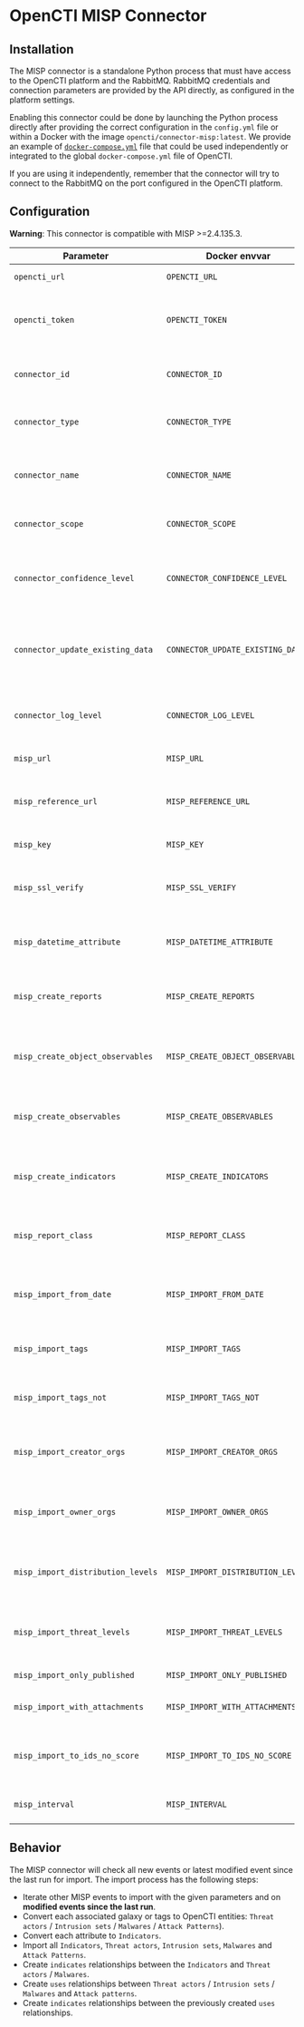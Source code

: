 # OpenCTI MISP Connector

## Installation

The MISP connector is a standalone Python process that must have access to the OpenCTI platform and the RabbitMQ. RabbitMQ credentials and connection parameters are provided by the API directly, as configured in the platform settings.

Enabling this connector could be done by launching the Python process directly after providing the correct configuration in the `config.yml` file or within a Docker with the image `opencti/connector-misp:latest`. We provide an example of [`docker-compose.yml`](docker-compose.yml) file that could be used independently or integrated to the global `docker-compose.yml` file of OpenCTI.

If you are using it independently, remember that the connector will try to connect to the RabbitMQ on the port configured in the OpenCTI platform.

## Configuration

**Warning**: This connector is compatible with MISP >=2.4.135.3.

| Parameter                         | Docker envvar                     | Mandatory    | Description                                                                                         |
| --------------------------------- | --------------------------------- | ------------ | --------------------------------------------------------------------------------------------------- |
| `opencti_url`                     | `OPENCTI_URL`                     | Yes          | The URL of the OpenCTI platform.                                                                    |
| `opencti_token`                   | `OPENCTI_TOKEN`                   | Yes          | The default admin token configured in the OpenCTI platform parameters file.                         |
| `connector_id`                    | `CONNECTOR_ID`                    | Yes          | A valid arbitrary `UUIDv4` that must be unique for this connector.                                  |
| `connector_type`                  | `CONNECTOR_TYPE`                  | Yes          | Must be `EXTERNAL_IMPORT` (this is the connector type).                                             |
| `connector_name`                  | `CONNECTOR_NAME`                  | Yes          | The name of the MISP instance, to identify it if you have multiple MISP connectors.                 |
| `connector_scope`                 | `CONNECTOR_SCOPE`                 | Yes          | Must be `misp`, not used in this connector.                                                         |
| `connector_confidence_level`      | `CONNECTOR_CONFIDENCE_LEVEL`      | Yes          | The default confidence level for created relationships (a number between 1 and 4).                  |
| `connector_update_existing_data`  | `CONNECTOR_UPDATE_EXISTING_DATA`  | Yes          | If an entity already exists, update its attributes with information provided by this connector.     |
| `connector_log_level`             | `CONNECTOR_LOG_LEVEL`             | Yes          | The log level for this connector, could be `debug`, `info`, `warn` or `error` (less verbose).       |
| `misp_url`                        | `MISP_URL`                        | Yes          | The MISP instance URL.                                                                              |
| `misp_reference_url`              | `MISP_REFERENCE_URL`              | Yes          | The MISP instance reference URL (used to create external reference, optional)                       |
| `misp_key`                        | `MISP_KEY`                        | Yes          | The MISP instance key.                                                                              |
| `misp_ssl_verify`                 | `MISP_SSL_VERIFY`                 | Yes          | A boolean (`True` or `False`), check if the SSL certificate is valid when using `https`.            |
| `misp_datetime_attribute`         | `MISP_DATETIME_ATTRIBUTE`         | Yes          | The attribute to be used in filter to query new MISP events.                                        |
| `misp_create_reports`             | `MISP_CREATE_REPORTS`             | Yes          | A boolean (`True` or `False`), create reports for each imported MISP event.                         |
| `misp_create_object_observables`         | `MISP_CREATE_OBJECT_OBSERVABLES`         | Yes          | A boolean (`True` or `False`), create a text observable for each imported MISP object.               |
| `misp_create_observables`         | `MISP_CREATE_OBSERVABLES`         | Yes          | A boolean (`True` or `False`), create an observable for each imported MISP attribute.               |
| `misp_create_indicators`          | `MISP_CREATE_INDICATORS`          | Yes          | A boolean (`True` or `False`), create an indicator for each imported MISP attribute.                |
| `misp_report_class`               | `MISP_REPORT_CLASS`               | No           | If `create_reports` is `True`, specify the `report_class` (category), default is `MISP Event`       |
| `misp_import_from_date`           | `MISP_IMPORT_FROM_DATE`           | No           | A date formatted `YYYY-MM-DD`, only import events created after this date.                          |
| `misp_import_tags`                | `MISP_IMPORT_TAGS`                | No           | A list of tags separated with `,`, only import events with these tags.                              |
| `misp_import_tags_not`            | `MISP_IMPORT_TAGS_NOT`            | No           | A list of tags separated with `,`, to exclude from import.                                          |
| `misp_import_creator_orgs`        | `MISP_IMPORT_CREATOR_ORGS`        | No           | A list of org identifiers separated with `,`, only import events created by these orgs.             |
| `misp_import_owner_orgs`          | `MISP_IMPORT_OWNER_ORGS`          | No           | A list of org identifiers separated with `,`, only import events owned by these orgs                |
| `misp_import_distribution_levels` | `MISP_IMPORT_DISTRIBUTION_LEVELS` | No           | A list of distribution levels separated with `,`, only import events with these distribution levels.|
| `misp_import_threat_levels`       | `MISP_IMPORT_THREAT_LEVELS`       | No           | A list of threat levels separated with `,`, only import events with these threat levels.            |
| `misp_import_only_published`      | `MISP_IMPORT_ONLY_PUBLISHED`      | No           | Import only MISP published events                                                                   |
| `misp_import_with_attachments`    | `MISP_IMPORT_WITH_ATTACHMENTS`    | No           | Import attachment attribute content as a file if it is a PDF.                                       |
| `misp_import_to_ids_no_score`     | `MISP_IMPORT_TO_IDS_NO_SCORE`     | No           | A score (`Integer`) value for the indicator/observable if the attribute `to_ids` value is no.       |
| `misp_interval`                   | `MISP_INTERVAL`                   | Yes          | Check for new event to import every `n` minutes.                                                    |

## Behavior

The MISP connector will check all new events or latest modified event since the last run for import. The import process has the following steps:

- Iterate other MISP events to import with the given parameters and on **modified events since the last run**.
- Convert each associated galaxy or tags to OpenCTI entities: `Threat actors` / `Intrusion sets` / `Malwares` / `Attack Patterns`).
- Convert each attribute to `Indicators`.
- Import all `Indicators`, `Threat actors`, `Intrusion sets`, `Malwares` and `Attack Patterns`.
- Create `indicates` relationships between the `Indicators` and `Threat actors` / `Malwares`.
- Create `uses` relationships between `Threat actors` / `Intrusion sets` / `Malwares` and `Attack patterns`.
- Create `indicates` relationships between the previously created `uses` relationships.
